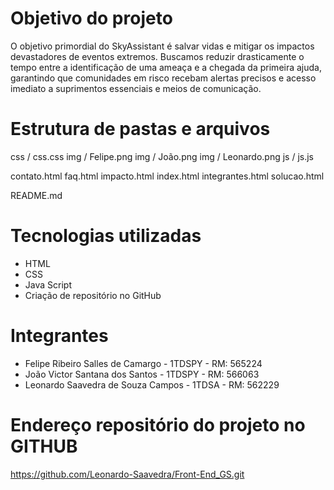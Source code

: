 # Objetivo do projeto
O objetivo primordial do SkyAssistant é salvar vidas e mitigar os impactos devastadores de eventos extremos. 
Buscamos reduzir drasticamente o tempo entre a identificação de uma ameaça e a chegada da primeira ajuda, 
garantindo que comunidades em risco recebam alertas precisos e acesso imediato a suprimentos essenciais e 
meios de comunicação. 

# Estrutura de pastas e arquivos
css / css.css
img / Felipe.png
img / João.png
img / Leonardo.png
js  / js.js

contato.html
faq.html
impacto.html
index.html
integrantes.html
solucao.html

README.md

# Tecnologias utilizadas

- HTML
- CSS
- Java Script
- Criação de repositório no GitHub
 

# Integrantes

- Felipe Ribeiro Salles de Camargo  - 1TDSPY - RM: 565224
- João Victor Santana dos Santos    - 1TDSPY - RM: 566063
- Leonardo Saavedra de Souza Campos - 1TDSA  - RM: 562229


# Endereço repositório do projeto no GITHUB
https://github.com/Leonardo-Saavedra/Front-End_GS.git